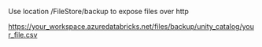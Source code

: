Use location /FileStore/backup to expose files over http

https://your_workspace.azuredatabricks.net/files/backup/unity_catalog/your_file.csv
